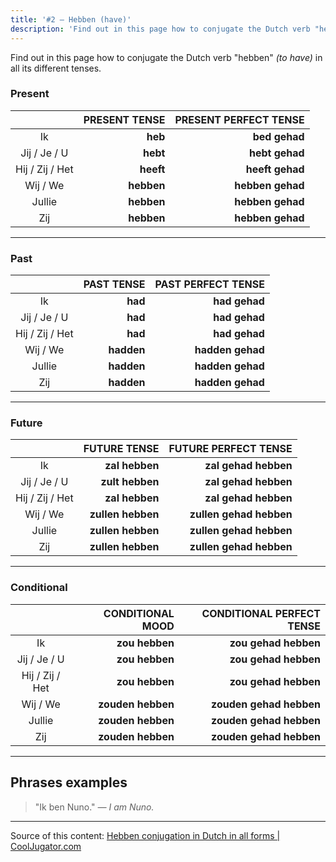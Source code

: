 ```yaml
---
title: '#2 — Hebben (have)'
description: 'Find out in this page how to conjugate the Dutch verb "hebben" (to have) in all its different tenses.'
---
```


Find out in this page how to conjugate the Dutch verb "hebben" _(to have)_ in all its different tenses.

### Present

|                 | PRESENT TENSE | PRESENT PERFECT TENSE |
| :-------------: | ------------: | --------------------: |
|       Ik        |       **heb** |         **bed gehad** |
|  Jij / Je / U   |      **hebt** |        **hebt gehad** |
| Hij / Zij / Het |     **heeft** |       **heeft gehad** |
|    Wij / We     |    **hebben** |      **hebben gehad** |
|     Jullie      |    **hebben** |      **hebben gehad** |
|       Zij       |    **hebben** |      **hebben gehad** |

---

### Past

|                 | PAST TENSE | PAST PERFECT TENSE |
| :-------------: | ---------: | -----------------: |
|       Ik        |    **had** |      **had gehad** |
|  Jij / Je / U   |    **had** |      **had gehad** |
| Hij / Zij / Het |    **had** |      **had gehad** |
|    Wij / We     | **hadden** |   **hadden gehad** |
|     Jullie      | **hadden** |   **hadden gehad** |
|       Zij       | **hadden** |   **hadden gehad** |

---

### Future

|                 |      FUTURE TENSE |    FUTURE PERFECT TENSE |
| :-------------: | ----------------: | ----------------------: |
|       Ik        |    **zal hebben** |    **zal gehad hebben** |
|  Jij / Je / U   |   **zult hebben** |    **zal gehad hebben** |
| Hij / Zij / Het |    **zal hebben** |    **zal gehad hebben** |
|    Wij / We     | **zullen hebben** | **zullen gehad hebben** |
|     Jullie      | **zullen hebben** | **zullen gehad hebben** |
|       Zij       | **zullen hebben** | **zullen gehad hebben** |

---

### Conditional

|                 |  CONDITIONAL MOOD | CONDITIONAL PERFECT TENSE |
| :-------------: | ----------------: | ------------------------: |
|       Ik        |    **zou hebben** |      **zou gehad hebben** |
|  Jij / Je / U   |    **zou hebben** |      **zou gehad hebben** |
| Hij / Zij / Het |    **zou hebben** |      **zou gehad hebben** |
|    Wij / We     | **zouden hebben** |   **zouden gehad hebben** |
|     Jullie      | **zouden hebben** |   **zouden gehad hebben** |
|       Zij       | **zouden hebben** |   **zouden gehad hebben** |

---

## Phrases examples

> "Ik ben Nuno."
> _— I am Nuno._

---

Source of this content: [Hebben conjugation in Dutch in all forms | CoolJugator.com](https://cooljugator.com/nl/hebben)
